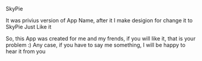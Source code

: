 SkyPie

It was privius version of App Name, after it I make desigion for change it to SkyPie
Just Like it 


So, this App was created for me and my frends, if you will like it, that is your problem :)
Any case, if you have to say me something, I will be happy to hear it from you

